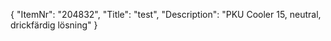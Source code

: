 {
  "ItemNr": "204832",
  "Title": "test",
  "Description": "PKU Cooler 15, neutral, drickfärdig lösning"
}